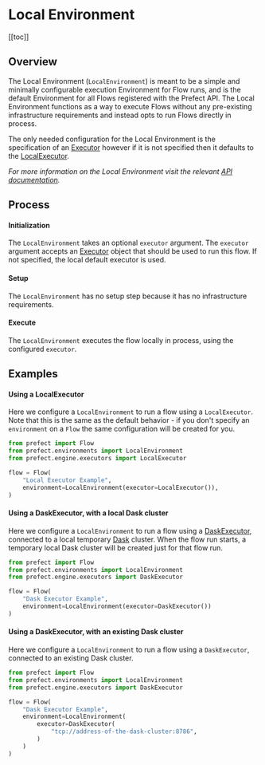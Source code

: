 # Local Environment

[[toc]]

## Overview

The Local Environment (`LocalEnvironment`) is meant to be a simple and
minimally configurable execution Environment for Flow runs, and is the default
Environment for all Flows registered with the Prefect API. The Local
Environment functions as a way to execute Flows without any pre-existing
infrastructure requirements and instead opts to run Flows directly in process.

The only needed configuration for the Local Environment is the specification
of an [Executor](/core/concepts/engine.html#executors) however if it is not
specified then it defaults to the
[LocalExecutor](/api/latest/engine/executors.html#localexecutor).

_For more information on the Local Environment visit the relevant [API
documentation](/api/latest/environments/execution.html#localenvironment)._

## Process

#### Initialization

The `LocalEnvironment` takes an optional `executor` argument.  The `executor`
argument accepts an [Executor](/core/concepts/engine.html#executors) object
that should be used to run this flow. If not specified, the local default
executor is used.

#### Setup

The `LocalEnvironment` has no setup step because it has no infrastructure
requirements.

#### Execute

The `LocalEnvironment` executes the flow locally in process, using the
configured `executor`.

## Examples

#### Using a LocalExecutor

Here we configure a `LocalEnvironment` to run a flow using a `LocalExecutor`.
Note that this is the same as the default behavior - if you don't specify an
`environment` on a `Flow` the same configuration will be created for you.

```python
from prefect import Flow
from prefect.environments import LocalEnvironment
from prefect.engine.executors import LocalExecutor

flow = Flow(
    "Local Executor Example",
    environment=LocalEnvironment(executor=LocalExecutor()),
)
```

#### Using a DaskExecutor, with a local Dask cluster

Here we configure a `LocalEnvironment` to run a flow using a
[DaskExecutor](/api/latest/engine/executors.html#daskexecutor), connected to a
local temporary [Dask](https://dask.org") cluster. When the flow run starts, a
temporary local Dask cluster will be created just for that flow run.

```python
from prefect import Flow
from prefect.environments import LocalEnvironment
from prefect.engine.executors import DaskExecutor

flow = Flow(
    "Dask Executor Example",
    environment=LocalEnvironment(executor=DaskExecutor())
)
```

#### Using a DaskExecutor, with an existing Dask cluster

Here we configure a `LocalEnvironment` to run a flow using a `DaskExecutor`,
connected to an existing Dask cluster.

```python
from prefect import Flow
from prefect.environments import LocalEnvironment
from prefect.engine.executors import DaskExecutor

flow = Flow(
    "Dask Executor Example",
    environment=LocalEnvironment(
        executor=DaskExecutor(
            "tcp://address-of-the-dask-cluster:8786",
        )
    )
)
```
